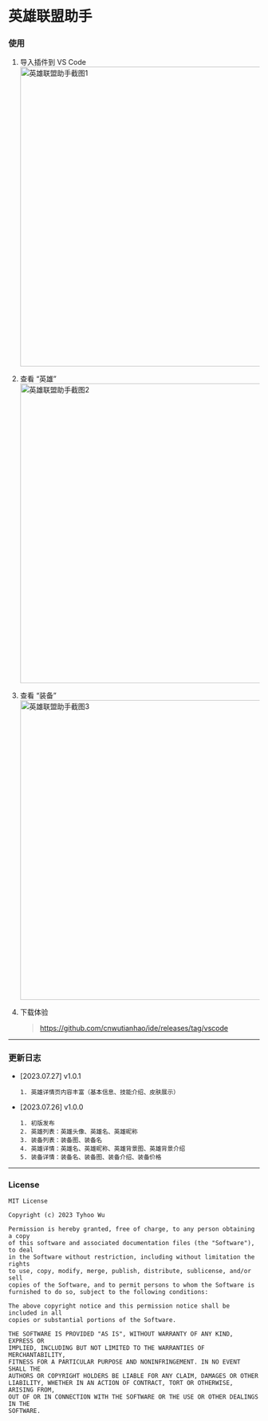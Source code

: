 # 英雄联盟助手

### 使用
1. 导入插件到 VS Code
   <br/><img src="https://github.com/cnwutianhao/ide/assets/13990136/4c8da4ff-a09b-41c5-9252-d08b471e935c" alt="英雄联盟助手截图1" width="600">

2. 查看 “英雄”
   <br/><img src="https://github.com/cnwutianhao/ide/assets/13990136/063ab12b-07a1-4d2f-ae3d-da843a167f68" alt="英雄联盟助手截图2" width="600">

4. 查看 “装备”
   <br/><img src="https://github.com/cnwutianhao/ide/assets/13990136/5b43cb04-c5e3-4446-b6d9-abad7ad8c913" alt="英雄联盟助手截图3" width="600">

6. 下载体验
   > https://github.com/cnwutianhao/ide/releases/tag/vscode

---

### 更新日志

+ [2023.07.27] v1.0.1
  ```
  1. 英雄详情页内容丰富（基本信息、技能介绍、皮肤展示）
  ```

+ [2023.07.26] v1.0.0
  ```
  1. 初版发布
  2. 英雄列表：英雄头像、英雄名、英雄昵称
  3. 装备列表：装备图、装备名
  4. 英雄详情：英雄名、英雄昵称、英雄背景图、英雄背景介绍
  5. 装备详情：装备名、装备图、装备介绍、装备价格
  ```

---

### License

```
MIT License

Copyright (c) 2023 Tyhoo Wu

Permission is hereby granted, free of charge, to any person obtaining a copy
of this software and associated documentation files (the "Software"), to deal
in the Software without restriction, including without limitation the rights
to use, copy, modify, merge, publish, distribute, sublicense, and/or sell
copies of the Software, and to permit persons to whom the Software is
furnished to do so, subject to the following conditions:

The above copyright notice and this permission notice shall be included in all
copies or substantial portions of the Software.

THE SOFTWARE IS PROVIDED "AS IS", WITHOUT WARRANTY OF ANY KIND, EXPRESS OR
IMPLIED, INCLUDING BUT NOT LIMITED TO THE WARRANTIES OF MERCHANTABILITY,
FITNESS FOR A PARTICULAR PURPOSE AND NONINFRINGEMENT. IN NO EVENT SHALL THE
AUTHORS OR COPYRIGHT HOLDERS BE LIABLE FOR ANY CLAIM, DAMAGES OR OTHER
LIABILITY, WHETHER IN AN ACTION OF CONTRACT, TORT OR OTHERWISE, ARISING FROM,
OUT OF OR IN CONNECTION WITH THE SOFTWARE OR THE USE OR OTHER DEALINGS IN THE
SOFTWARE.
```
